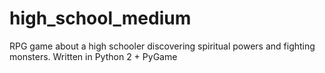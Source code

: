 # high_school_medium
RPG game about a high schooler discovering spiritual powers and fighting monsters. Written in Python 2 + PyGame
